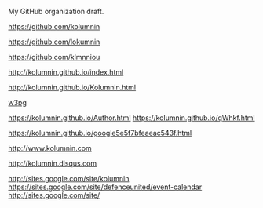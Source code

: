 My GitHub organization draft.

https://github.com/kolumnin

https://github.com/lokumnin

https://github.com/klmnniou

http://kolumnin.github.io/index.html

http://kolumnin.github.io/Kolumnin.html

<a href="http://kolumnin.github.io/w3egPge1.html">w3pg</a>

https://kolumnin.github.io/Author.html
https://kolumnin.github.io/qWhkf.html

https://kolumnin.github.io/google5e5f7bfeaeac543f.html

http://www.kolumnin.com

http://kolumnin.disqus.com

http://sites.google.com/site/kolumnin
https://sites.google.com/site/defenceunited/event-calendar
http://sites.google.com/site/
